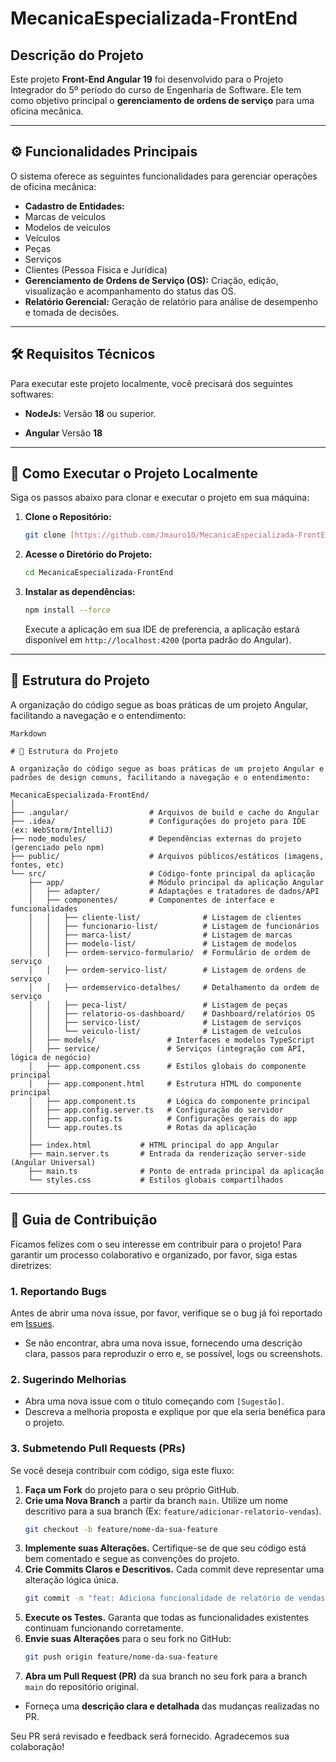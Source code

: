 # MecanicaEspecializada-FrontEnd

## Descrição do Projeto

Este projeto **Front-End Angular 19** foi desenvolvido para o Projeto Integrador do 5º período do curso de Engenharia de Software. Ele tem como objetivo principal o **gerenciamento de ordens de serviço** para uma oficina mecânica.

---

## ⚙️ Funcionalidades Principais

O sistema oferece as seguintes funcionalidades para gerenciar operações de oficina mecânica:

-   **Cadastro de Entidades:**
  -   Marcas de veículos
  -   Modelos de veículos
  -   Veículos
  -   Peças
  -   Serviços
  -   Clientes (Pessoa Física e Jurídica)
-   **Gerenciamento de Ordens de Serviço (OS):** Criação, edição, visualização e acompanhamento do status das OS.
-   **Relatório Gerencial:** Geração de relatório para análise de desempenho e tomada de decisões.

---

## 🛠️ Requisitos Técnicos

Para executar este projeto localmente, você precisará dos seguintes softwares:

-   **NodeJs:** Versão **18** ou superior.

-   **Angular** Versão **18**
---


## 🚀 Como Executar o Projeto Localmente

Siga os passos abaixo para clonar e executar o projeto em sua máquina:

1.  **Clone o Repositório:**
    ```bash
    git clone [https://github.com/Jmauro10/MecanicaEspecializada-FrontEnd.git](https://github.com/Jmauro10/MecanicaEspecializada-FrontEnd.git)
    ```

2.  **Acesse o Diretório do Projeto:**
    ```bash
    cd MecanicaEspecializada-FrontEnd
    ```

3.  **Instalar as dependências:**

    ```bash
    npm install --force
    ```
    Execute a aplicação em sua IDE de preferencia, a aplicação estará disponível em `http://localhost:4200` (porta padrão do Angular).

---

## 📂 Estrutura do Projeto

A organização do código segue as boas práticas de um projeto Angular, facilitando a navegação e o entendimento:

```
Markdown

# 📂 Estrutura do Projeto

A organização do código segue as boas práticas de um projeto Angular e padrões de design comuns, facilitando a navegação e o entendimento:

MecanicaEspecializada-FrontEnd/
│
├── .angular/                  # Arquivos de build e cache do Angular
├── .idea/                     # Configurações do projeto para IDE (ex: WebStorm/IntelliJ)
├── node_modules/              # Dependências externas do projeto (gerenciado pelo npm)
├── public/                    # Arquivos públicos/estáticos (imagens, fontes, etc)
└── src/                       # Código-fonte principal da aplicação
    ├── app/                   # Módulo principal da aplicação Angular
    │   ├── adapter/           # Adaptações e tratadores de dados/API
    │   ├── componentes/       # Componentes de interface e funcionalidades
    │   │   ├── cliente-list/              # Listagem de clientes
    │   │   ├── funcionario-list/          # Listagem de funcionários
    │   │   ├── marca-list/                # Listagem de marcas
    │   │   ├── modelo-list/               # Listagem de modelos
    │   │   ├── ordem-servico-formulario/  # Formulário de ordem de serviço
    │   │   ├── ordem-servico-list/        # Listagem de ordens de serviço
    │   │   ├── ordemservico-detalhes/     # Detalhamento da ordem de serviço
    │   │   ├── peca-list/                 # Listagem de peças
    │   │   ├── relatorio-os-dashboard/    # Dashboard/relatórios OS
    │   │   ├── servico-list/              # Listagem de serviços
    │   │   └── veiculo-list/              # Listagem de veículos
    │   ├── models/                # Interfaces e modelos TypeScript
    │   ├── service/               # Serviços (integração com API, lógica de negócio)
    │   ├── app.component.css      # Estilos globais do componente principal
    │   ├── app.component.html     # Estrutura HTML do componente principal
    │   ├── app.component.ts       # Lógica do componente principal
    │   ├── app.config.server.ts   # Configuração do servidor
    │   ├── app.config.ts          # Configurações gerais do app
    │   └── app.routes.ts          # Rotas da aplicação
    │
    ├── index.html           # HTML principal do app Angular
    ├── main.server.ts       # Entrada da renderização server-side (Angular Universal)
    ├── main.ts              # Ponto de entrada principal da aplicação
    └── styles.css           # Estilos globais compartilhados
```

---

## 🤝 Guia de Contribuição

Ficamos felizes com o seu interesse em contribuir para o projeto! Para garantir um processo colaborativo e organizado, por favor, siga estas diretrizes:

### 1. Reportando Bugs

Antes de abrir uma nova issue, por favor, verifique se o bug já foi reportado em [Issues](https://github.com/Edielson062/MecanicaEspecializada-BackEnd/issues).

- Se não encontrar, abra uma nova issue, fornecendo uma descrição clara, passos para reproduzir o erro e, se possível, logs ou screenshots.

### 2. Sugerindo Melhorias

-   Abra uma nova issue com o título começando com `[Sugestão]`.
-   Descreva a melhoria proposta e explique por que ela seria benéfica para o projeto.

### 3. Submetendo Pull Requests (PRs)

Se você deseja contribuir com código, siga este fluxo:

1.  **Faça um Fork** do projeto para o seu próprio GitHub.
2.  **Crie uma Nova Branch** a partir da branch `main`. Utilize um nome descritivo para a sua branch (Ex: `feature/adicionar-relatorio-vendas`).
    ```bash
    git checkout -b feature/nome-da-sua-feature
    ```
3.  **Implemente suas Alterações.** Certifique-se de que seu código está bem comentado e segue as convenções do projeto.
4.  **Crie Commits Claros e Descritivos.** Cada commit deve representar uma alteração lógica única.
    ```bash
    git commit -m "feat: Adiciona funcionalidade de relatório de vendas"
    ```
5.  **Execute os Testes.** Garanta que todas as funcionalidades existentes continuam funcionando corretamente.
6.  **Envie suas Alterações** para o seu fork no GitHub:
    ```bash
    git push origin feature/nome-da-sua-feature
    ```
7.  **Abra um Pull Request (PR)** da sua branch no seu fork para a branch `main` do repositório original.
  -   Forneça uma **descrição clara e detalhada** das mudanças realizadas no PR.

Seu PR será revisado e feedback será fornecido. Agradecemos sua colaboração!
